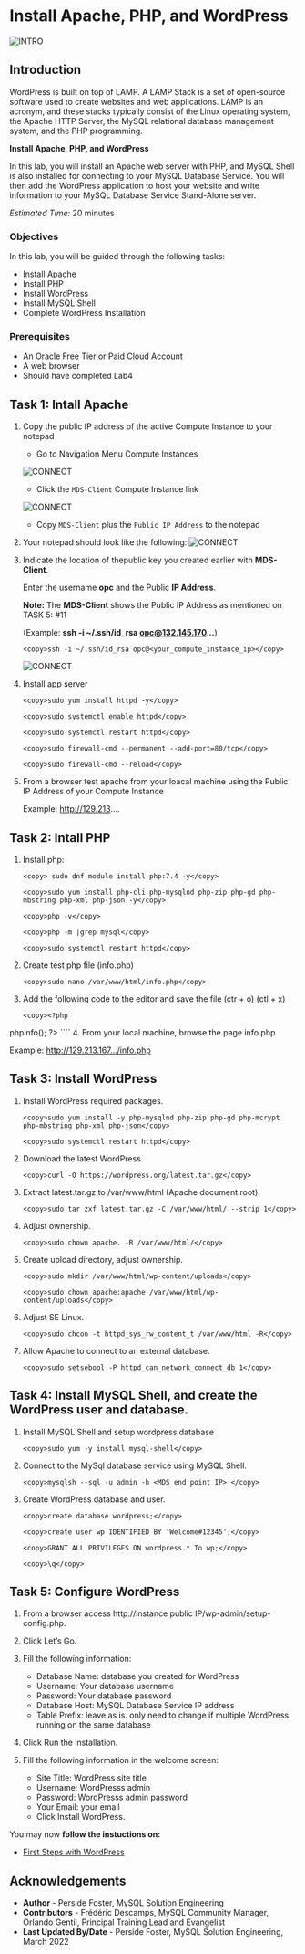 # Install Apache, PHP, and WordPress
![INTRO](./images/00-mds-image.png " ") 


## Introduction

WordPress is built on top of LAMP. A LAMP Stack is a set of open-source software used to create websites and web applications. LAMP is an acronym, and these stacks typically consist of the Linux operating system, the Apache HTTP Server, the MySQL relational database management system, and the PHP programming. 

**Install Apache, PHP, and WordPress**

In this lab, you will install an Apache web server with PHP, and MySQL Shell is also installed for connecting to your MySQL Database Service. You will then add the WordPress application to host your website and write information to your MySQL Database Service Stand-Alone server.


_Estimated Time:_ 20 minutes


### Objectives

In this lab, you will be guided through the following tasks:

- Install Apache
- Install PHP
- Install WordPress
- Install MySQL Shell
- Complete WordPress Installation

### Prerequisites

* An Oracle Free Tier or Paid Cloud Account
* A web browser
* Should have completed Lab4

## **Task 1:** Intall Apache
1. Copy the public IP address of the active Compute Instance to your notepad

    - Go to Navigation Menu 
            Compute 
            Instances
            
    ![CONNECT](./images/db-list.png " ")

    - Click the `MDS-Client` Compute Instance link

    ![CONNECT](./images/05compute08-b.png " ")
    
    - Copy `MDS-Client` plus  the `Public IP Address` to the notepad

2. Your notepad should look like the following:
    ![CONNECT](./images/notepad-rsa-key-compute-mds-1.png " ")
    
3. Indicate the location of thepublic key you created earlier with **MDS-Client**. 
    
    Enter the username **opc** and the Public **IP Address**.

    **Note:**  The **MDS-Client**  shows the  Public IP Address as mentioned on TASK 5: #11
    
    (Example: **ssh -i ~/.ssh/id_rsa opc@132.145.170...**) 

    ```
    <copy>ssh -i ~/.ssh/id_rsa opc@<your_compute_instance_ip></copy>
    ```
    ![CONNECT](./images/06connect01-signin.png " ")

4.	Install app server

    ````
    <copy>sudo yum install httpd -y</copy>
    ````

    ````
    <copy>sudo systemctl enable httpd</copy>
    ````

    ````
    <copy>sudo systemctl restart httpd</copy>
    ````

    ````
    <copy>sudo firewall-cmd --permanent --add-port=80/tcp</copy>
    ````

    ````
    <copy>sudo firewall-cmd --reload</copy>
    ````

5.	From a browser test apache from your loacal machine using the Public IP Address of your Compute Instance

    Example: http://129.213....

## **Task 2:** Intall PHP 

1.	Install php:

    ````
    <copy> sudo dnf module install php:7.4 -y</copy>
    ````
    ````
    <copy>sudo yum install php-cli php-mysqlnd php-zip php-gd php-mbstring php-xml php-json -y</copy>
    ````

    ````
    <copy>php -v</copy>
    ````
    ````
    <copy>php -m |grep mysql</copy>
    ````
    ````
    <copy>sudo systemctl restart httpd</copy>
    ````

2.	Create test php file (info.php)

    ````
    <copy>sudo nano /var/www/html/info.php</copy>   
    ````
3. Add the following code to the editor and save the file (ctr + o) (ctl + x)

    ````
    <copy><?php
phpinfo();
?></copy>
    ````
4. From your local machine, browse the page info.php

   Example: http://129.213.167.../info.php

## **Task 3:** Install WordPress

1. Install WordPress required packages.

    ````
    <copy>sudo yum install -y php-mysqlnd php-zip php-gd php-mcrypt php-mbstring php-xml php-json</copy>   
    ````

    ````
    <copy>sudo systemctl restart httpd</copy>   
    ````
2. Download the latest WordPress.

    ````
    <copy>curl -O https://wordpress.org/latest.tar.gz</copy>   
    ````
3. Extract latest.tar.gz to /var/www/html (Apache document root).

    ````
    <copy>sudo tar zxf latest.tar.gz -C /var/www/html/ --strip 1</copy>   
    ````
4. Adjust ownership.

    ````
    <copy>sudo chown apache. -R /var/www/html/</copy>   
    ````
5. Create upload directory, adjust ownership.

    ````
    <copy>sudo mkdir /var/www/html/wp-content/uploads</copy>   
    ````
    
    ````
    <copy>sudo chown apache:apache /var/www/html/wp-content/uploads</copy>   
    ````
6. Adjust SE Linux.

    ````
    <copy>sudo chcon -t httpd_sys_rw_content_t /var/www/html -R</copy>   
    ````
7. Allow Apache to connect to an external database.

    ````
    <copy>sudo setsebool -P httpd_can_network_connect_db 1</copy>   
    ````

## **Task 4:** Install MySQL Shell,  and create the WordPress user and database.

1. Install MySQL Shell and setup wordpress database

    ````
    <copy>sudo yum -y install mysql-shell</copy>   
    ````

2. Connect to the MySql database service using MySQL Shell.

    ````
    <copy>mysqlsh --sql -u admin -h <MDS end point IP> </copy>   
    ````

3. Create WordPress database and user.

    ````
    <copy>create database wordpress;</copy>   
    ````

    ````
    <copy>create user wp IDENTIFIED BY 'Welcome#12345';</copy>   
    ````

    ````
    <copy>GRANT ALL PRIVILEGES ON wordpress.* To wp;</copy>   
    ````

    ````
    <copy>\q</copy>   
    ````

## **Task 5:** Configure WordPress

1. From a browser access http://instance public IP/wp-admin/setup-config.php.

2. Click Let’s Go.

3. Fill the following information:
    - Database Name: database you created for WordPress
    - Username: Your database username
    - Password: Your database password
    - Database Host: MySQL Database Service IP address
    - Table Prefix: leave as is. only need to change if multiple WordPress running on the same database

4. Click Run the installation.

5. Fill the following information in the welcome screen:
    - Site Title: WordPress site title
    - Username: WordPresss admin
    - Password: WordPresss admin password
    - Your Email: your email
    - Click Install WordPress.
    
You may now **follow the instuctions on:**
 * [First Steps with WordPress](https://wordpress.org/support/article/first-steps-with-wordpres)
## Acknowledgements
* **Author** - Perside Foster, MySQL Solution Engineering 
* **Contributors** - Frédéric Descamps, MySQL Community Manager, Orlando Gentil, Principal Training Lead and Evangelist
* **Last Updated By/Date** - Perside Foster, MySQL Solution Engineering, March 2022
